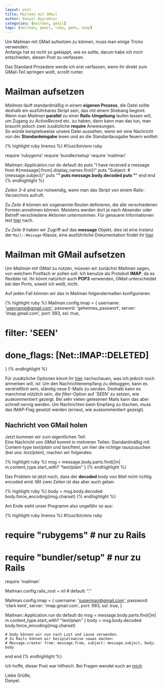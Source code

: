 ```yaml
---
layout: post
title: Mailman mit GMail
author: Danyel Bayraktar
categories: [mailman, gmail]
tags: [mailman, gmail, ruby, gems, imap]
---
```


Um Mailman mit GMail aufsetzen zu können, muss man einige Tricks verwenden.  
Anfangs hat es nicht so geklappt, wie es sollte, darum habe ich mich entschieden, diesen Post zu verfassen.

Das Standard Prozedere werde ich erst verfassen,
wenn ihr direkt zum GMail-Teil springen wollt, scrollt runter.

# Mailman aufsetzen
*Mailman* läuft standardmäßig in einem **eigenen Prozess**,
die Datei sollte deshalb ein ausführbares Skript sein,
das mit einem Shebang beginnt.
Wenn man *Mailman* **parallel** zu einer **Rails-Umgebung** laufen lassen will,
um Zugang zu *ActiveRecord* etc. zu haben, dann kann man das tun,
man braucht jedoch zwei zusätzliche **require** Anweisungen.  
So würde beispielsweise unsere Datei aussehen,
wenn wir eine Nachricht von der **Standardeingabe** lesen
und an die Standardausgabe feuern wolltet:

{% highlight ruby linenos %}
#!/usr/bin/env ruby

require 'rubygems'
require 'bundler/setup'
require 'mailman'

Mailman::Application.run do
  default do
    puts "I have received a message from #{message[:from].display_names.first}!"
    puts "Subject: #{message.subject}"
    puts "**************************"
    puts message.body.decoded
    puts "**************************"
  end
end
{% endhighlight %}

*Zeilen 3-4* sind nur notwendig, wenn man das Skript von einem Rails-Verzeichnis aufruft.

Zu *Zeile 8* können wir sogenannte Routen definieren,
die alle verschiedenen Formen annehmen können.
Meistens werden dort je nach Absender oder Betreff verschiedene Aktionen unternommen.
Für genauere Informationen lest
[hier](https://github.com/titanous/mailman/blob/master/USER_GUIDE.md#routes) nach.

Zu *Zeile 9* haben wir Zugriff auf das **message** Objekt,
dies ist eine Instanz der <code style="display: inline;">Mail::Message</code>-Klasse,
eine ausführliche Dokumentation findet ihr [hier](http://rdoc.info/github/mikel/mail/Mail/Message).

# Mailman mit GMail aufsetzen

Um *Mailman* mit *GMail* zu nutzen, müssen wir zunächst *Mailman* sagen,
von welchem Postfach er pollen soll. Ich benutze als Protokoll
**IMAP**, da es flexibler ist. Ihr könnt natürlich auch **POP3** verwenden,
*GMail* unterscheidet bei den Ports, soweit ich weiß, nicht.

Auf jeden Fall können wir das in Mailman folgendermaßen konfigurieren:

{% highlight ruby %}
Mailman.config.imap = {
  username: 'username@gmail.com',
  password: 'geheimes_passwort',
  server: 'imap.gmail.com',
  port: 993,
  ssl: true,
  # filter: 'SEEN'
  # done_flags: [Net::IMAP::DELETED]
}
{% endhighlight %}

Für zusätzliche Optionen könnt ihr 
[hier](https://github.com/titanous/mailman/blob/master/lib/mailman/receiver/imap.rb) nachschauen,
was ich jedoch noch anmerken will, ist: Um den Nachrichtenempfang zu debuggen,
kann es verdrießlich sein, ständig neue E-Mails zu senden.
Deshalb kann es manchmal nützlich sein, die *filter*-Option auf *'SEEN'* zu setzen,
wie auskommentiert gezeigt. Bei sehr vielen gelesenen Mails kann das aber schnell nervig werden.
Um Nachrichten beim Empfang zu löschen, muss das IMAP-Flag gesetzt werden (erneut, wie auskommentiert gezeigt).

## Nachricht von GMail holen

Jetzt kommen wir zum eigentlichen Teil:  
Eine Nachricht von *GMail* kommt in mehreren Teilen:
Standardmäßig mit Content-type *text/plain* und *text/html*,
um hier die richtige rauszusuchen (bei uns: *text/plain*),
machen wir folgendes:

{% highlight ruby %}
msg = message.body.parts.find{|m| m.content_type.start_with? "text/plain" }
{% endhighlight %}

Das Problem ist jetzt noch,
dass der **decoded** body von *Mail* nicht richtig encoded wird.
Mit zwei Zeilen ist das aber auch getan:

{% highlight ruby %}
body = msg.body.decoded
body.force_encoding(msg.charset)
{% endhighlight %}

Am Ende sieht unser Programm also ungefähr so aus:

{% highlight ruby linenos %}
#!/usr/bin/env ruby

# require "rubygems" # nur zu Rails
# require "bundler/setup" # nur zu Rails
require 'mailman'

Mailman.config.rails_root = nil # default: "."

Mailman.config.imap = {
  username: 'superman@gmail.com',
  password: 'clark kent',
  server: 'imap.gmail.com',
  port: 993,
  ssl: true,
}

Mailman::Application.run do
  default do
    msg = message.body.parts.find{|m| m.content_type.start_with? "text/plain" }
    body = msg.body.decoded
    body.force_encoding(msg.charset)

    # body können wir nun nach Lust und Laune verwenden.
    # Zu Rails können wir beispielsweise sowas machen:
    # Message.create! from: message.from, subject: message.subject, body: body
  end
end
{% endhighlight %}

Ich hoffe, dieser Post war hilfreich. Bei Fragen wendet euch an [mich](mailto:danyel@webhippie.de)

Liebe Grüße,  
Danyel.
